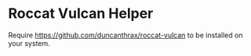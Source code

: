 # Roccat Vulcan Helper

Require https://github.com/duncanthrax/roccat-vulcan to be installed on your system.
